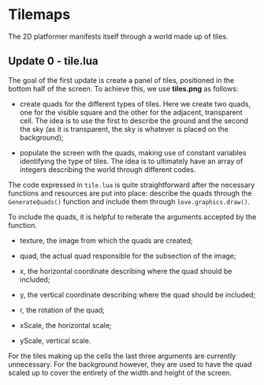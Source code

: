 # Tilemaps

The 2D platformer manifests itself through a world made up of tiles.

## Update 0 - tile.lua

The goal of the first update is create a panel of tiles, positioned in the bottom half of the screen. To achieve this, we use **tiles.png** as follows:

- create quads for the different types of tiles. Here we create two quads, one for the visible square and the other for the adjacent, transparent cell. The idea is to use the first to describe the ground and the second the sky (as it is transparent, the sky is whatever is placed on the background);

- populate the screen with the quads, making use of constant variables identifying the type of tiles. The idea is to ultimately have an array of integers describing the world through different codes.

The code expressed in `tile.lua` is quite straightforward after the necessary functions and resources are put into place: describe the quads through the `GenerateQuads()` function and include them through `love.graphics.draw()`.

To include the quads, it is helpful to reiterate the arguments accepted by the function.

- texture, the image from which the quads are created;

- quad, the actual quad responsible for the subsection of the image;

- x, the horizontal coordinate describing where the quad should be included;

- y, the vertical coordinate describing where the quad should be included;

- r, the rotation of the quad;

- xScale, the horizontal scale;

- yScale, vertical scale.

For the tiles making up the cells the last three arguments are currently unnecessary. For the background however, they are used to have the quad scaled up to cover the entirety of the width and height of the screen.
